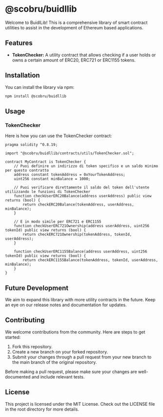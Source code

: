 # @scobru/buidllib

Welcome to BuidlLib! This is a comprehensive library of smart contract utilities to assist in the development of Ethereum based applications.

## Features

- **TokenChecker:** A utility contract that allows checking if a user holds or owns a certain amount of ERC20, ERC721 or ERC1155 tokens.

## Installation

You can install the library via npm:

```bash
npm install @scobru/buidllib
```

## Usage

### TokenChecker

Here is how you can use the TokenChecker contract:


```solidity
pragma solidity ^0.8.19;

import "@scobru/buidllib/contracts/utils/TokenChecker.sol";

contract MyContract is TokenChecker {
    // Puoi definire un indirizzo di token specifico e un saldo minimo per questo contratto
    address constant tokenAddress = 0xYourTokenAddress;
    uint256 constant minBalance = 1000;

    // Puoi verificare direttamente il saldo del token dell'utente utilizzando le funzioni di TokenChecker
    function checkUserERC20Balance(address userAddress) public view returns (bool) {
        return checkERC20Balance(tokenAddress, userAddress, minBalance);
    }

    // E in modo simile per ERC721 e ERC1155
    function checkUserERC721Ownership(address userAddress, uint256 tokenId) public view returns (bool) {
        return checkERC721Ownership(tokenAddress, tokenId, userAddress);
    }

    function checkUserERC1155Balance(address userAddress, uint256 tokenId) public view returns (bool) {
        return checkERC1155Balance(tokenAddress, tokenId, userAddress, minBalance);
    }
}

```

## Future Development

We aim to expand this library with more utility contracts in the future. Keep an eye on our release notes and documentation for updates.

## Contributing

We welcome contributions from the community. Here are steps to get started:

1. Fork this repository.
2. Create a new branch on your forked repository.
3. Submit your changes through a pull request from your new branch to the main branch of the original repository.

Before making a pull request, please make sure your changes are well-documented and include relevant tests. 

## License

This project is licensed under the MIT License. Check out the LICENSE file in the root directory for more details.


